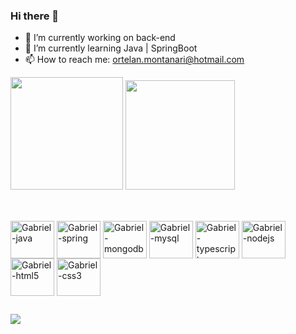 ### Hi there 👋

- 🔭 I’m currently working on back-end
- 🌱 I’m currently learning Java | SpringBoot
- 📫 How to reach me: ortelan.montanari@hotmail.com
 
<div>
<img height="180em" src="https://github-readme-stats.vercel.app/api?username=GabrielOrtelan&count_private=true&theme=dracula&show_icons=true">
<img height="175em" src="https://github-readme-stats.vercel.app/api/top-langs/?username=GabrielOrtelan&layout=compact&theme=dracula">
<div>
 
 ##
  
<div style="display: inline_block"><br>
<img align="center" alt="Gabriel-java" height="60" width="70"src="https://cdn.jsdelivr.net/gh/devicons/devicon/icons/java/java-original-wordmark.svg" />
<img align="center" alt="Gabriel-spring" height="60" width="70"src="https://cdn.jsdelivr.net/gh/devicons/devicon/icons/spring/spring-original-wordmark.svg" />
<img align="center" alt="Gabriel-mongodb" height="60" width="70"src="https://cdn.jsdelivr.net/gh/devicons/devicon/icons/mongodb/mongodb-original-wordmark.svg" />
<img align="center" alt="Gabriel-mysql" height="60" width="70"src="https://cdn.jsdelivr.net/gh/devicons/devicon/icons/mysql/mysql-original-wordmark.svg" />
<img align="center" alt="Gabriel-typescript" height="60" width="70"src="https://cdn.jsdelivr.net/gh/devicons/devicon/icons/typescript/typescript-original.svg" />
<img align="center" alt="Gabriel-nodejs" height="60" width="70"src="https://cdn.jsdelivr.net/gh/devicons/devicon/icons/nodejs/nodejs-original-wordmark.svg" />
<img align="center" alt="Gabriel-html5" height="60" width="70"src="https://cdn.jsdelivr.net/gh/devicons/devicon/icons/html5/html5-original-wordmark.svg" />
<img align="center" alt="Gabriel-css3" height="60" width="70"src="https://cdn.jsdelivr.net/gh/devicons/devicon/icons/css3/css3-original-wordmark.svg" />
</div>
          
 ##
          
 
<div> 
  <a href="https://www.linkedin.com/in/https://www.linkedin.com/in/gabriel-ortelan-17b1971b5/" target="_blank"><img src="https://img.shields.io/badge/-LinkedIn-%230077B5?style=for-the-badge&logo=linkedin&logoColor=white" target="_blank"></a>  
 
</div>


